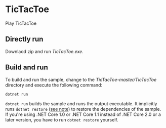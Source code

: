 # TicTacToe
Play TicTacToe

## Directly run

Downlaod zip and run *TicTacToe.exe*.

## Build and run

To build and run the sample, change to the *TicTacToe-master/TicTacToe* directory and execute the following command:

```console
dotnet run
```

`dotnet run` builds the sample and runs the output executable. It implicitly runs `dotnet restore` ([see note](#dotnet-restore-note)) to restore the dependencies of the sample. If you're using .NET Core 1.0 or .NET Core 1.1 instead of .NET Core 2.0 or a later version, you have to run `dotnet restore` yourself.
